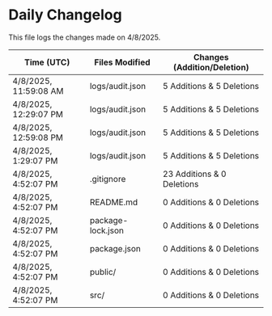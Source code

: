 # Daily Changelog

This file logs the changes made on 4/8/2025.

| Time (UTC)             | Files Modified                    | Changes (Addition/Deletion) |
|------------------------|-----------------------------------|-----------------------------|
| 4/8/2025, 11:59:08 AM | logs/audit.json | 5 Additions & 5 Deletions |
| 4/8/2025, 12:29:07 PM | logs/audit.json | 5 Additions & 5 Deletions|
| 4/8/2025, 12:59:08 PM | logs/audit.json | 5 Additions & 5 Deletions|
| 4/8/2025, 1:29:07 PM | logs/audit.json | 5 Additions & 5 Deletions|
| 4/8/2025, 4:52:07 PM | .gitignore | 23 Additions & 0 Deletions|
| 4/8/2025, 4:52:07 PM | README.md | 0 Additions & 0 Deletions|
| 4/8/2025, 4:52:07 PM | package-lock.json | 0 Additions & 0 Deletions|
| 4/8/2025, 4:52:07 PM | package.json | 0 Additions & 0 Deletions|
| 4/8/2025, 4:52:07 PM | public/ | 0 Additions & 0 Deletions|
| 4/8/2025, 4:52:07 PM | src/ | 0 Additions & 0 Deletions|
